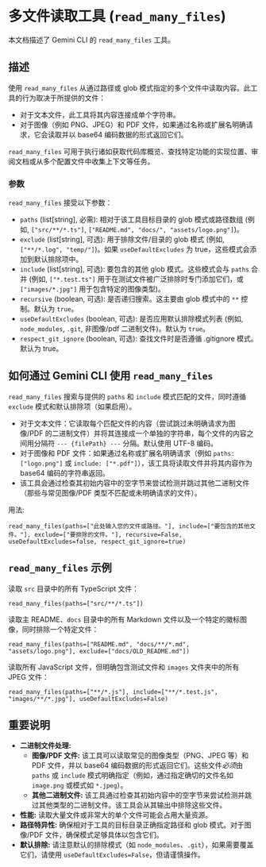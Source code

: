 # 多文件读取工具 (`read_many_files`)

本文档描述了 Gemini CLI 的 `read_many_files` 工具。

## 描述

使用 `read_many_files` 从通过路径或 glob 模式指定的多个文件中读取内容。此工具的行为取决于所提供的文件：

- 对于文本文件，此工具将其内容连接成单个字符串。
- 对于图像（例如 PNG、JPEG）和 PDF 文件，如果通过名称或扩展名明确请求，它会读取并以 base64 编码数据的形式返回它们。

`read_many_files` 可用于执行诸如获取代码库概览、查找特定功能的实现位置、审阅文档或从多个配置文件中收集上下文等任务。

### 参数

`read_many_files` 接受以下参数：

- `paths` (list[string], 必需): 相对于该工具目标目录的 glob 模式或路径数组 (例如, `["src/**/*.ts"]`, `["README.md", "docs/", "assets/logo.png"]`)。
- `exclude` (list[string], 可选): 用于排除文件/目录的 glob 模式 (例如, `["**/*.log", "temp/"]`)。如果 `useDefaultExcludes` 为 true，这些模式会添加到默认排除项中。
- `include` (list[string], 可选): 要包含的其他 glob 模式。这些模式会与 `paths` 合并 (例如, `["*.test.ts"]` 用于在测试文件被广泛排除时专门添加它们，或 `["images/*.jpg"]` 用于包含特定的图像类型)。
- `recursive` (boolean, 可选): 是否递归搜索。这主要由 glob 模式中的 `**` 控制。默认为 `true`。
- `useDefaultExcludes` (boolean, 可选): 是否应用默认排除模式列表 (例如, `node_modules`, `.git`, 非图像/pdf 二进制文件)。默认为 `true`。
- `respect_git_ignore` (boolean, 可选): 查找文件时是否遵循 .gitignore 模式。默认为 true。

## 如何通过 Gemini CLI 使用 `read_many_files`

`read_many_files` 搜索与提供的 `paths` 和 `include` 模式匹配的文件，同时遵循 `exclude` 模式和默认排除项（如果启用）。

- 对于文本文件：它读取每个匹配文件的内容（尝试跳过未明确请求为图像/PDF 的二进制文件）并将其连接成一个单独的字符串，每个文件的内容之间用分隔符 `--- {filePath} ---` 分隔。默认使用 UTF-8 编码。
- 对于图像和 PDF 文件：如果通过名称或扩展名明确请求（例如 `paths: ["logo.png"]` 或 `include: ["*.pdf"]`），该工具将读取文件并将其内容作为 base64 编码的字符串返回。
- 该工具会通过检查其初始内容中的空字节来尝试检测并跳过其他二进制文件（那些与常见图像/PDF 类型不匹配或未明确请求的文件）。

用法:

```
read_many_files(paths=["此处输入您的文件或路径。"], include=["要包含的其他文件。"], exclude=["要排除的文件。"], recursive=False, useDefaultExcludes=false, respect_git_ignore=true)
```

## `read_many_files` 示例

读取 `src` 目录中的所有 TypeScript 文件：

```
read_many_files(paths=["src/**/*.ts"])
```

读取主 README、`docs` 目录中的所有 Markdown 文件以及一个特定的徽标图像，同时排除一个特定文件：

```
read_many_files(paths=["README.md", "docs/**/*.md", "assets/logo.png"], exclude=["docs/OLD_README.md"])
```

读取所有 JavaScript 文件，但明确包含测试文件和 `images` 文件夹中的所有 JPEG 文件：

```
read_many_files(paths=["**/*.js"], include=["**/*.test.js", "images/**/*.jpg"], useDefaultExcludes=False)
```

## 重要说明

- **二进制文件处理:**
  - **图像/PDF 文件:** 该工具可以读取常见的图像类型（PNG、JPEG 等）和 PDF 文件，并以 base64 编码数据的形式返回它们。这些文件*必须*由 `paths` 或 `include` 模式明确指定（例如，通过指定确切的文件名如 `image.png` 或模式如 `*.jpeg`）。
  - **其他二进制文件:** 该工具通过检查其初始内容中的空字节来尝试检测并跳过其他类型的二进制文件。该工具会从其输出中排除这些文件。
- **性能:** 读取大量文件或非常大的单个文件可能会占用大量资源。
- **路径特异性:** 确保相对于工具的目标目录正确指定路径和 glob 模式。对于图像/PDF 文件，确保模式足够具体以包含它们。
- **默认排除:** 请注意默认的排除模式（如 `node_modules`、`.git`），如果需要覆盖它们，请使用 `useDefaultExcludes=False`，但请谨慎操作。 
